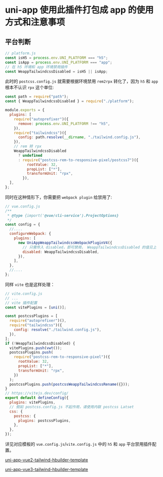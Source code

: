 # uni-app 使用此插件打包成 app 的使用方式和注意事项

## 平台判断

```js
// platform.js
const isH5 = process.env.UNI_PLATFORM === "h5";
const isApp = process.env.UNI_PLATFORM === "app";
// 在 h5 环境和 app 环境禁用插件
const WeappTailwindcssDisabled = isH5 || isApp;
```

此时的 `postcss.config.js` 就需要根据环境禁用 `rem2rpx` 转化了，因为 `h5` 和 `app` 根本不认识 `rpx` 这个单位:

```js
const path = require("path");
const { WeappTailwindcssDisabled } = require("./platform");

module.exports = {
  plugins: [
    require("autoprefixer")({
      remove: process.env.UNI_PLATFORM !== "h5",
    }),
    require("tailwindcss")({
      config: path.resolve(__dirname, "./tailwind.config.js"),
    }),
    // rem 转 rpx
    WeappTailwindcssDisabled
      ? undefined
      : require("postcss-rem-to-responsive-pixel/postcss7")({
          rootValue: 32,
          propList: ["*"],
          transformUnit: "rpx",
        }),
  ],
};
```

同时在这种情形下，你需要把 `webpack plugin` 给禁用了:

```js
// vue.config.js
/**
 * @type {import('@vue/cli-service').ProjectOptions}
 */
const config = {
  //....
  configureWebpack: {
    plugins: [
      new UniAppWeappTailwindcssWebpackPluginV4({
        // 只需传入 disabled，即可禁用， WeappTailwindcssDisabled 的值见上
        disabled: WeappTailwindcssDisabled,
      }),
    ],
  },
  //....
};
```

同样 `vite` 也是这样处理：

```js
// vite.config.js
// ...
// vite 插件配置
const vitePlugins = [uni()];

const postcssPlugins = [
  require("autoprefixer")(),
  require("tailwindcss")({
    config: resolve("./tailwind.config.js"),
  }),
];
if (!WeappTailwindcssDisabled) {
  vitePlugins.push(vwt());
  postcssPlugins.push(
    require("postcss-rem-to-responsive-pixel")({
      rootValue: 32,
      propList: ["*"],
      transformUnit: "rpx",
    })
  );
  postcssPlugins.push(postcssWeappTailwindcssRename({}));
}
// https://vitejs.dev/config/
export default defineConfig({
  plugins: vitePlugins,
  // 假如 postcss.config.js 不起作用，请使用内联 postcss Latset
  css: {
    postcss: {
      plugins: postcssPlugins,
    },
  },
});

```

详见对应模板的 `vue.config.js`/`vite.config.js` 中的 `h5` 和 `app` 平台禁用插件配置。

[uni-app-vue2-tailwind-hbuilder-template](https://github.com/sonofmagic/uni-app-vue2-tailwind-hbuilder-template)

[uni-app-vue3-tailwind-hbuilder-template](https://github.com/sonofmagic/uni-app-vue3-tailwind-hbuilder-template)
